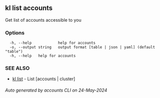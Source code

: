## kl list accounts

Get list of accounts accessible to you



### Options

```
  -h, --help            help for accounts
  -o, --output string   output format [table | json | yaml] (default "table")
  -h, --help   help for accounts
```

### SEE ALSO

* [kl list](kl_list.md)  - List [accounts | cluster]

###### Auto generated by accounts CLI on 24-May-2024
